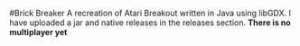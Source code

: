 #Brick Breaker
A recreation of Atari Breakout written in Java using libGDX.
I have uploaded a jar and native releases in the releases section.
**There is no multiplayer yet**
